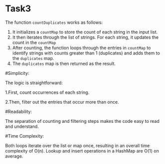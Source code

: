 # Task3
The function `countDuplicates` works as follows:

1. It initializes a `countMap` to store the count of each string in the input list.
2. It then iterates through the list of strings. For each string, it updates the count in the `countMap`
3. After counting, the function loops through the entries in `countMap` to identify strings with counts greater than 1 (duplicates) and adds them to the `duplicates` map.
4. The `duplicates` map is then returned as the result.


#Simplicity:

The logic is straightforward:

1.First, count occurrences of each string.

2.Then, filter out the entries that occur more than once.

#Readability:

The separation of counting and filtering steps makes the code easy to read and understand.

#Time Complexity:

Both loops iterate over the list or map once, resulting in an overall time complexity of O(n).
Lookup and insert operations in a HashMap are O(1) on average.

